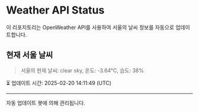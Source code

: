 
# Weather API Status

이 리포지토리는 OpenWeather API를 사용하여 서울의 날씨 정보를 자동으로 업데이트합니다.

## 현재 서울 날씨
> 서울의 현재 날씨: clear sky, 온도: -3.64°C, 습도: 38%

⏳ 업데이트 시간: 2025-02-20 14:11:49 (UTC)

---
자동 업데이트 봇에 의해 관리됩니다.
